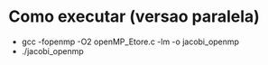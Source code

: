 # Como executar (versao paralela)
- gcc -fopenmp -O2 openMP_Etore.c -lm -o jacobi_openmp 
- ./jacobi_openmp
